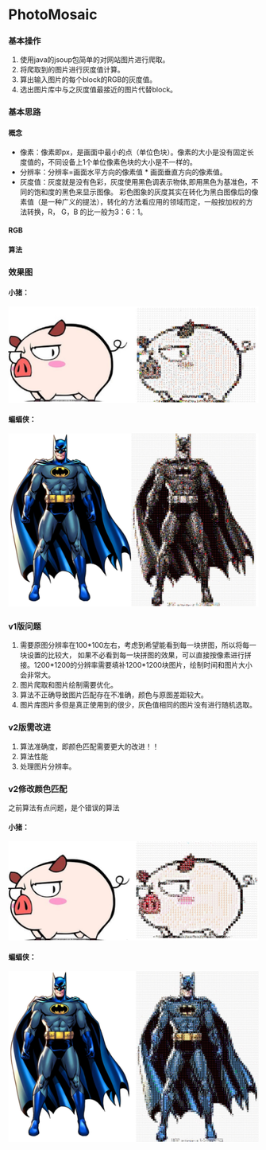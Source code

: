 # PhotoMosaic
### 基本操作
1. 使用java的jsoup包简单的对网站图片进行爬取。
2. 将爬取到的图片进行灰度值计算。
3. 算出输入图片的每个block的RGB的灰度值。
4. 选出图片库中与之灰度值最接近的图片代替block。

### 基本思路
#### 概念
* 像素：像素即px，是画面中最小的点（单位色块）。像素的大小是没有固定长度值的，不同设备上1个单位像素色块的大小是不一样的。
* 分辨率：分辨率=画面水平方向的像素值 * 画面垂直方向的像素值。
* 灰度值：灰度就是没有色彩，灰度使用黑色调表示物体,即用黑色为基准色，不同的饱和度的黑色来显示图像。
彩色图象的灰度其实在转化为黑白图像后的像素值（是一种广义的提法），转化的方法看应用的领域而定，一般按加权的方法转换，R， G，B 的比一般为3：6：1。
#### RGB        
#### 算法
### 效果图
#### 小猪：
![](ComparePicture/pig.jpg)
#### 蝙蝠侠：
![](ComparePicture/Batman.jpg)
### v1版问题

1. 需要原图分辨率在100*100左右，考虑到希望能看到每一块拼图，所以将每一块设置的比较大，
如果不必看到每一块拼图的效果，可以直接按像素进行拼接。1200\*1200的分辨率需要填补1200\*1200块图片，绘制时间和图片大小会非常大。
2. 图片爬取和图片绘制需要优化。
3. 算法不正确导致图片匹配存在不准确，颜色与原图差距较大。
4. 图片库图片多但是真正使用到的很少，灰色值相同的图片没有进行随机选取。

### v2版需改进
1. 算法准确度，即颜色匹配需要更大的改进！！
2. 算法性能
3. 处理图片分辨率。

### v2修改颜色匹配
之前算法有点问题，是个错误的算法
#### 小猪：
![](ComparePicture/pig1.jpg)
#### 蝙蝠侠：
![](ComparePicture/batman1.jpg)
